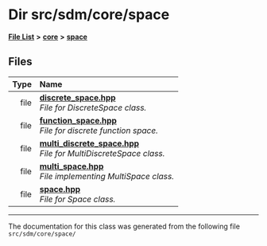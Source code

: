 
# Dir src/sdm/core/space

<link rel="stylesheet" href="https://cdnjs.cloudflare.com/ajax/libs/KaTeX/0.5.1/katex.min.css">
<link rel="stylesheet" href="https://cdn.jsdelivr.net/github-markdown-css/2.2.1/github-markdown.css"/>



[**File List**](files.md) **>** [**core**](dir_92216a09053680f71034e5e26026ee62.md) **>** [**space**](dir_4382197029a4717686416170aae3e90a.md)











## Files

| Type | Name |
| ---: | :--- |
| file | [**discrete\_space.hpp**](discrete__space_8hpp.md) <br>_File for DiscreteSpace class._  |
| file | [**function\_space.hpp**](function__space_8hpp.md) <br>_File for discrete function space._  |
| file | [**multi\_discrete\_space.hpp**](multi__discrete__space_8hpp.md) <br>_File for MultiDiscreteSpace class._  |
| file | [**multi\_space.hpp**](multi__space_8hpp.md) <br>_File implementing MultiSpace class._  |
| file | [**space.hpp**](space_8hpp.md) <br>_File for Space class._  |


















------------------------------
The documentation for this class was generated from the following file `src/sdm/core/space/`